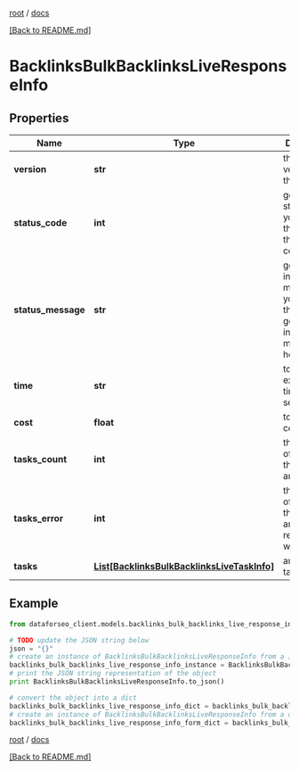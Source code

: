 [root](./../ "root") / [docs](./ "docs")

[[Back to README.md]](./../README.md "[Back to README.md]")

# BacklinksBulkBacklinksLiveResponseInfo

## Properties

Name | Type | Description | Notes
------------ | ------------- | ------------- | -------------
**version** | **str** | the current version of the API | [optional]
**status_code** | **int** | general status code you can find the full list of the response codes here | [optional]
**status_message** | **str** | general informational message you can find the full list of general informational messages here | [optional]
**time** | **str** | total execution time, seconds | [optional]
**cost** | **float** | total tasks cost, USD | [optional]
**tasks_count** | **int** | the number of tasks in the tasks array | [optional]
**tasks_error** | **int** | the number of tasks in the tasks array returned with an error | [optional]
**tasks** | [**List[BacklinksBulkBacklinksLiveTaskInfo]**](BacklinksBulkBacklinksLiveTaskInfo.md) | array of tasks | [optional]

## Example

```python
from dataforseo_client.models.backlinks_bulk_backlinks_live_response_info import BacklinksBulkBacklinksLiveResponseInfo

# TODO update the JSON string below
json = "{}"
# create an instance of BacklinksBulkBacklinksLiveResponseInfo from a JSON string
backlinks_bulk_backlinks_live_response_info_instance = BacklinksBulkBacklinksLiveResponseInfo.from_json(json)
# print the JSON string representation of the object
print BacklinksBulkBacklinksLiveResponseInfo.to_json()

# convert the object into a dict
backlinks_bulk_backlinks_live_response_info_dict = backlinks_bulk_backlinks_live_response_info_instance.to_dict()
# create an instance of BacklinksBulkBacklinksLiveResponseInfo from a dict
backlinks_bulk_backlinks_live_response_info_form_dict = backlinks_bulk_backlinks_live_response_info.from_dict(backlinks_bulk_backlinks_live_response_info_dict)
```

  

[root](./../ "root") / [docs](./ "docs")

[[Back to README.md]](./../README.md "[Back to README.md]")
